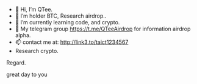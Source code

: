 - 👋 Hi, I’m QTee.
- 👀 I’m holder BTC, Research airdrop..
- 🌱 I’m currently learning code, and crypto.
- 💞️ My telegram group https://t.me/QTeeAirdrop for information airdrop alpha.
- 📫 contact me at: http://link3.to/taict1234567
- Research crypto.
<!--
 ✨ special ✨ repository because its `README.md` (this file) appears on your GitHub profile.
You can click the Preview link to take a look at your changes
---> Regard.
great day to you
